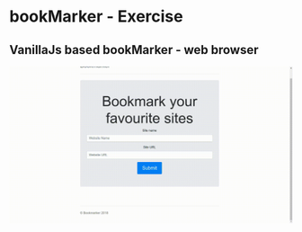 # bookMarker - Exercise
VanillaJs based bookMarker - web browser
---

![BookMarker](https://github.com/r4nd3l/bookMarker/blob/master/img/sample.gif)
